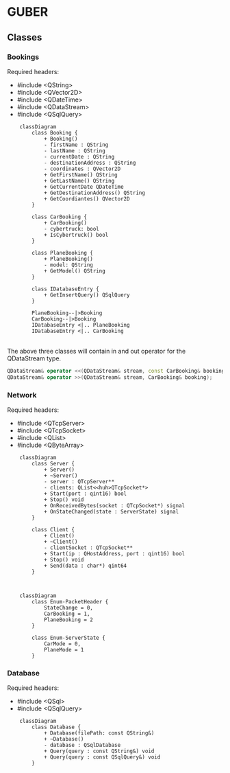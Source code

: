 # GUBER

## Classes
### Bookings
Required headers:
- #include <<huh>QString>
- #include <<huh>QVector2D>
- #include <<huh>QDateTime>
- #include <<huh>QDataStream>
- #include <<huh>QSqlQuery>

```mermaid
    classDiagram
        class Booking {
            + Booking()
            - firstName : QString
            - lastName : QString
            - currentDate : QString
            - destinationAddress : QString
            - coordinates : QVector2D
            + GetFirstName() QString
            + GetLastName() QString
            + GetCurrentDate QDateTime
            + GetDestinationAddress() QString
            + GetCoordiantes() QVector2D
        }

        class CarBooking {
            + CarBooking()
            - cybertruck: bool
            + IsCybertruck() bool
        }

        class PlaneBooking {
            + PlaneBooking()
            - model: QString
            + GetModel() QString
        }

        class IDatabaseEntry {
            + GetInsertQuery() QSqlQuery
        }

        PlaneBooking--|>Booking
        CarBooking--|>Booking
        IDatabaseEntry <|.. PlaneBooking
        IDatabaseEntry <|.. CarBooking
```
\
The above three classes will contain in and out operator for the QDataStream type.

```cpp
QDataStream& operator <<(QDataStream& stream, const CarBooking& booking);
QDataStream& operator >>(QDataStream& stream, CarBooking& booking);
```

### Network
Required headers:
- #include <<huh>QTcpServer>
- #include <<huh>QTcpSocket>
- #include <<huh>QList>
- #include <<huh>QByteArray>

```mermaid
    classDiagram
        class Server {
            + Server()
            + ~Server()
            - server : QTcpServer**
            - clients: QList<<huh>QTcpSocket*>
            + Start(port : qint16) bool
            + Stop() void
            + OnReceivedBytes(socket : QTcpSocket*) signal
            + OnStateChanged(state : ServerState) signal
        }

        class Client {
            + Client()
            + ~Client()
            - clientSocket : QTcpSocket**
            + Start(ip : QHostAddress, port : qint16) bool
            + Stop() void
            + Send(data : char*) qint64
        }

        
```
```mermaid
    classDiagram
        class Enum-PacketHeader {
            StateChange = 0,
            CarBooking = 1,
            PlaneBooking = 2
        }

        class Enum-ServerState {
            CarMode = 0,
            PlaneMode = 1
        }
```

### Database
Required headers:
- #include <<huh>QSql>
- #include <<huh>QSqlQuery>

```mermaid
    classDiagram
        class Database {
            + Database(filePath: const QString&)
            + ~Database()
            - database : QSqlDatabase
            + Query(query : const QString&) void
            + Query(query : const QSqlQuery&) void
        }
```